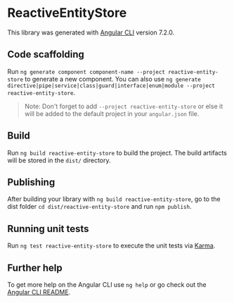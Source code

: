 # ReactiveEntityStore

This library was generated with [Angular CLI](https://github.com/angular/angular-cli) version 7.2.0.

## Code scaffolding

Run `ng generate component component-name --project reactive-entity-store` to generate a new component. You can also use `ng generate directive|pipe|service|class|guard|interface|enum|module --project reactive-entity-store`.

> Note: Don't forget to add `--project reactive-entity-store` or else it will be added to the default project in your `angular.json` file.

## Build

Run `ng build reactive-entity-store` to build the project. The build artifacts will be stored in the `dist/` directory.

## Publishing

After building your library with `ng build reactive-entity-store`, go to the dist folder `cd dist/reactive-entity-store` and run `npm publish`.

## Running unit tests

Run `ng test reactive-entity-store` to execute the unit tests via [Karma](https://karma-runner.github.io).

## Further help

To get more help on the Angular CLI use `ng help` or go check out the [Angular CLI README](https://github.com/angular/angular-cli/blob/master/README.md).
